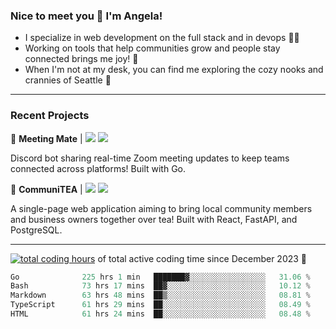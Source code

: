### Nice to meet you 👋 I'm Angela!

- I specialize in web development on the full stack and in devops 👩‍💻
- Working on tools that help communities grow and people stay connected brings me joy! 🤝
- When I'm not at my desk, you can find me exploring the cozy nooks and crannies of Seattle 🧋

---

### Recent Projects

👾 **Meeting Mate** | [![](https://img.shields.io/badge/Code-violet.svg?style=flat-square)](https://github.com/angelajfisher/meeting-mate) [![](https://img.shields.io/badge/Site-violet.svg?style=flat-square)](https://angelajfisher.com/projects/meeting-mate)

Discord bot sharing real-time Zoom meeting updates to keep teams connected across platforms! Built with Go.

🍵 **CommuniTEA** | [![](https://img.shields.io/badge/Code-green.svg?style=flat-square)](https://gitlab.com/angelajfisher/communiTEA) [![](https://img.shields.io/badge/Demo-green.svg?style=flat-square)](https://angelajfisher.gitlab.io/communiTEA/)

A single-page web application aiming to bring local community members and business owners together over tea!  Built with React, FastAPI, and PostgreSQL.

---

<a href="https://wakatime.com/@018c1e94-8745-411f-aea1-f33be044d952"><img src="https://wakatime.com/badge/user/018c1e94-8745-411f-aea1-f33be044d952.svg?style=flat-square" alt="total coding hours" /></a> of total active coding time since December 2023 💠<br>
<!--START_SECTION:waka-->

```go
Go              225 hrs 1 min   ███████▓░░░░░░░░░░░░░░░░░   31.06 %
Bash            73 hrs 17 mins  ██▓░░░░░░░░░░░░░░░░░░░░░░   10.12 %
Markdown        63 hrs 48 mins  ██▒░░░░░░░░░░░░░░░░░░░░░░   08.81 %
TypeScript      61 hrs 29 mins  ██░░░░░░░░░░░░░░░░░░░░░░░   08.49 %
HTML            61 hrs 24 mins  ██░░░░░░░░░░░░░░░░░░░░░░░   08.48 %
```

<!--END_SECTION:waka--> 

